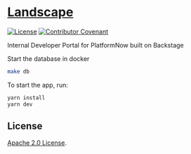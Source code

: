 # [Landscape](https://backstage.io)

[![License](https://img.shields.io/badge/License-Apache%202.0-blue.svg)](https://opensource.org/licenses/Apache-2.0)
[![Contributor Covenant](https://img.shields.io/badge/Contributor%20Covenant-2.1-4baaaa.svg)](CODE_OF_CONDUCT.md)

Internal Developer Portal for PlatformNow built on Backstage

Start the database in docker

```sh
make db
```

To start the app, run:

```sh
yarn install
yarn dev
```

## License

<!-- Keep full URL links to repo files because this README syncs from main to gh-pages.  -->
[Apache 2.0 License](https://github.com/platformnow/landscape/blob/master/LICENSE).
